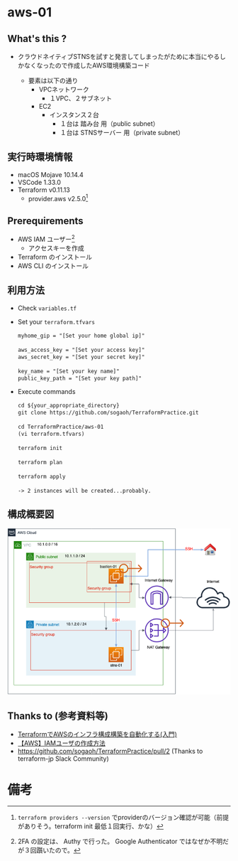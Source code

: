 # aws-01

## What's this ?
- クラウドネイティブSTNSを試すと発言してしまったがために本当にやるしかなくなったので作成したAWS環境構築コード

  - 要素は以下の通り
      - VPCネットワーク
          - １VPC、２サブネット
      - EC2
          - インスタンス２台
              - １台は 踏み台 用（public subnet）
              - １台は STNSサーバー 用（private subnet）


## 実行時環境情報
- macOS Mojave 10.14.4
- VSCode 1.33.0
- Terraform v0.11.13
    - provider.aws v2.5.0[^1] 


## Prerequirements 

- AWS IAM ユーザー[^2]
    - アクセスキーを作成
- Terraform のインストール
- AWS CLI のインストール


## 利用方法

- Check `variables.tf`

- Set your `terraform.tfvars`
    ```
    myhome_gip = "[Set your home global ip]"

    aws_access_key = "[Set your access key]"
    aws_secret_key = "[Set your secret key]"

    key_name = "[Set your key name]"
    public_key_path = "[Set your key path]"
    ```

- Execute commands 
    ```
    cd ${your_appropriate_directory}
    git clone https://github.com/sogaoh/TerraformPractice.git

    cd TerraformPractice/aws-01
    (vi terraform.tfvars)

    terraform init 

    terraform plan 

    terraform apply

    -> 2 instances will be created...probably.
    ```


## 構成概要図
![](./aws-01.png)


## Thanks to (参考資料等)
- [TerraformでAWSのインフラ構成構築を自動化する(入門)](https://khigashigashi.hatenablog.com/entry/2018/09/25/232313)
- [【AWS】IAMユーザの作成方法](https://qiita.com/mrmomoca/items/319bdb471aaf38f74c49)
- https://github.com/sogaoh/TerraformPractice/pull/2 (Thanks to terraform-jp Slack Community)

# 備考

[^1]: `terraform providers --version` でproviderのバージョン確認が可能（前提がありそう。terraform init 最低１回実行、かな）  
[^2]: 2FA の設定は、 Authy で行った。 Google Authenticator ではなぜか不明だが３回躓いたので。  